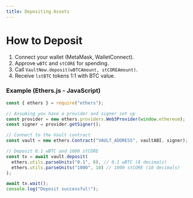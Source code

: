 ```yaml
---
title: Depositing Assets
---
```


# How to Deposit

1. Connect your wallet (MetaMask, WalletConnect).
2. Approve `wBTC` and `stCORE` for spending.
3. Call `VaultNew.deposit(wBTCAmount, stCOREAmount)`.
4. Receive `lstBTC` tokens 1:1 with BTC value.

### Example (Ethers.js - JavaScript)

```js
const { ethers } = require("ethers");

// Assuming you have a provider and signer set up
const provider = new ethers.providers.Web3Provider(window.ethereum);
const signer = provider.getSigner();

// Connect to the Vault contract
const vault = new ethers.Contract("VAULT_ADDRESS", vaultABI, signer);

// Deposit 0.1 wBTC and 1000 stCORE
const tx = await vault.deposit(
  ethers.utils.parseUnits("0.1", 8), // 0.1 wBTC (8 decimals)
  ethers.utils.parseUnits("1000", 18) // 1000 stCORE (18 decimals)
);

await tx.wait();
console.log("Deposit successful!");
```
